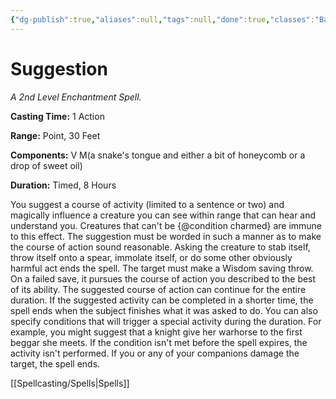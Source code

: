 ```yaml
---
{"dg-publish":true,"aliases":null,"tags":null,"done":true,"classes":"Bard, Sorcerer, Warlock, Wizard,","spellLevel":2,"school":"Enchantment","source":"PHB","permalink":"/spells/suggestion/","dgHomeLink":false,"dgPassFrontmatter":true}
---
```


# Suggestion
*A 2nd Level Enchantment Spell.*

**Casting Time:** 1 Action

**Range:** Point, 30 Feet

**Components:** V M(a snake's tongue and either a bit of honeycomb or a drop of sweet oil)

**Duration:** Timed, 8 Hours

You suggest a course of activity (limited to a sentence or two) and magically influence a creature you can see within range that can hear and understand you. Creatures that can't be {@condition charmed} are immune to this effect. The suggestion must be worded in such a manner as to make the course of action sound reasonable. Asking the creature to stab itself, throw itself onto a spear, immolate itself, or do some other obviously harmful act ends the spell.
The target must make a Wisdom saving throw. On a failed save, it pursues the course of action you described to the best of its ability. The suggested course of action can continue for the entire duration. If the suggested activity can be completed in a shorter time, the spell ends when the subject finishes what it was asked to do.
You can also specify conditions that will trigger a special activity during the duration. For example, you might suggest that a knight give her warhorse to the first beggar she meets. If the condition isn't met before the spell expires, the activity isn't performed.
If you or any of your companions damage the target, the spell ends.

[[Spellcasting/Spells|Spells]]
